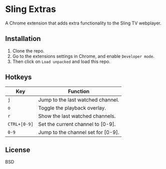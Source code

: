 Sling Extras
===

A Chrome extension that adds extra functionality to the Sling TV webplayer.

Installation
-----

1. Clone the repo.
2. Go to the extensions settings in Chrome, and enable `Developer mode`.
3. Then click on `Load unpacked` and load this repo.

Hotkeys
-----

Key | Function
----|---------
`j` | Jump to the last watched channel.
`o` | Toggle the playback overlay.
`r` | Show the last watched channels.
`CTRL+[0-9]` | Set the current channel to [0-9].
`0-9` | Jump to the channel set for [0-9].

License
-----

BSD
